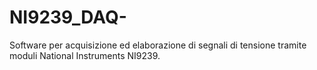 # NI9239_DAQ-
Software per acquisizione ed elaborazione di segnali di tensione tramite moduli National Instruments NI9239.
